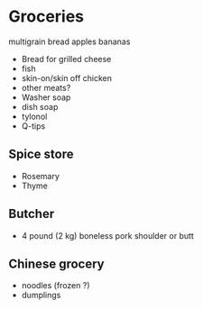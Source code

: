 # Groceries

multigrain bread
apples
bananas

- Bread for grilled cheese
- fish
- skin-on/skin off chicken
- other meats?
- Washer soap
- dish soap
- tylonol
- Q-tips

## Spice store

- Rosemary
- Thyme

## Butcher

- 4 pound (2 kg) boneless pork shoulder or butt

## Chinese grocery

- noodles (frozen ?)
- dumplings
